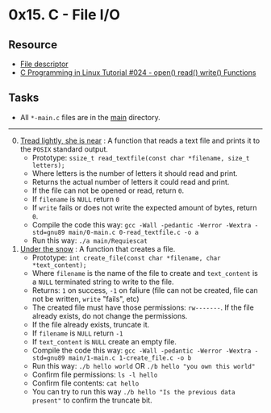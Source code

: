 # 0x15. C - File I/O

## Resource

- [File descriptor](https://en.wikipedia.org/wiki/File_descriptor)
- [C Programming in Linux Tutorial #024 - open() read() write() Functions](https://www.youtube.com/watch?v=dP3N8g7h8gY)

## Tasks

- All `*-main.c` files are in the [main](./main) directory.

---

0. [Tread lightly, she is near](./0-read_textfile.c) : A function that reads a text file and prints it to the `POSIX` standard output.
	- Prototype: `ssize_t read_textfile(const char *filename, size_t letters);`
	- Where letters is the number of letters it should read and print.
	- Returns the actual number of letters it could read and print.
	- If the file can not be opened or read, return `0`.
	- If `filename` is `NULL` return `0`
	- If `write` fails or does not write the expected amount of bytes, return `0`.
	- Compile the code this way: `gcc -Wall -pedantic -Werror -Wextra -std=gnu89 main/0-main.c 0-read_textfile.c -o a`
	- Run this way: `./a main/Requiescat`
1. [Under the snow](./1-create_file.c) : A function that creates a file.
	- Prototype: `int create_file(const char *filename, char *text_content);`
	- Where `filename` is the name of the file to create and `text_content` is a `NULL` terminated string to write to the file.
	- Returns: `1` on success, `-1` on faliure (file can not be created, file can not be written, `write` "fails", etc)
	- The created file must have those permissions: `rw-------`. If the file already exists, do not change the permissions.
	- If the file already exists, truncate it.
	- If `filename` is `NULL` return `-1`
	- If `text_content` is `NULL` create an empty file.
	- Compile the code this way: `gcc -Wall -pedantic -Werror -Wextra -std=gnu89 main/1-main.c 1-create_file.c -o b`
	- Run this way: `./b hello world` OR `./b hello "you own this world"`
	- Confirm file permissions: `ls -l hello`
	- Confirm file contents: `cat hello`
	- You can try to run this way `./b hello "Is the previous data present"` to confirm the truncate bit.
